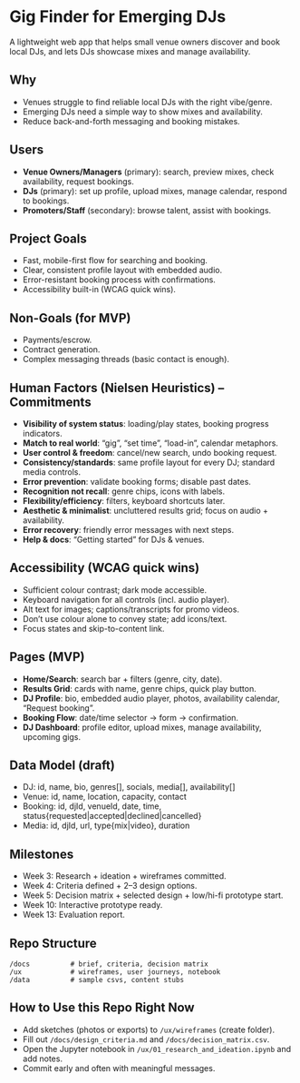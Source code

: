 # Gig Finder for Emerging DJs

A lightweight web app that helps small venue owners discover and book local DJs, and lets DJs showcase mixes and manage availability.

## Why
- Venues struggle to find reliable local DJs with the right vibe/genre.
- Emerging DJs need a simple way to show mixes and availability.
- Reduce back-and-forth messaging and booking mistakes.

## Users
- **Venue Owners/Managers** (primary): search, preview mixes, check availability, request bookings.
- **DJs** (primary): set up profile, upload mixes, manage calendar, respond to bookings.
- **Promoters/Staff** (secondary): browse talent, assist with bookings.

## Project Goals
- Fast, mobile-first flow for searching and booking.
- Clear, consistent profile layout with embedded audio.
- Error-resistant booking process with confirmations.
- Accessibility built-in (WCAG quick wins).

## Non-Goals (for MVP)
- Payments/escrow.
- Contract generation.
- Complex messaging threads (basic contact is enough).

## Human Factors (Nielsen Heuristics) – Commitments
- **Visibility of system status**: loading/play states, booking progress indicators.
- **Match to real world**: “gig”, “set time”, “load-in”, calendar metaphors.
- **User control & freedom**: cancel/new search, undo booking request.
- **Consistency/standards**: same profile layout for every DJ; standard media controls.
- **Error prevention**: validate booking forms; disable past dates.
- **Recognition not recall**: genre chips, icons with labels.
- **Flexibility/efficiency**: filters, keyboard shortcuts later.
- **Aesthetic & minimalist**: uncluttered results grid; focus on audio + availability.
- **Error recovery**: friendly error messages with next steps.
- **Help & docs**: “Getting started” for DJs & venues.

## Accessibility (WCAG quick wins)
- Sufficient colour contrast; dark mode accessible.
- Keyboard navigation for all controls (incl. audio player).
- Alt text for images; captions/transcripts for promo videos.
- Don’t use colour alone to convey state; add icons/text.
- Focus states and skip-to-content link.

## Pages (MVP)
- **Home/Search**: search bar + filters (genre, city, date).
- **Results Grid**: cards with name, genre chips, quick play button.
- **DJ Profile**: bio, embedded audio player, photos, availability calendar, “Request booking”.
- **Booking Flow**: date/time selector → form → confirmation.
- **DJ Dashboard**: profile editor, upload mixes, manage availability, upcoming gigs.

## Data Model (draft)
- DJ: id, name, bio, genres[], socials, media[], availability[]
- Venue: id, name, location, capacity, contact
- Booking: id, djId, venueId, date, time, status{requested|accepted|declined|cancelled}
- Media: id, djId, url, type{mix|video}, duration

## Milestones
- Week 3: Research + ideation + wireframes committed.
- Week 4: Criteria defined + 2–3 design options.
- Week 5: Decision matrix + selected design + low/hi-fi prototype start.
- Week 10: Interactive prototype ready.
- Week 13: Evaluation report.

## Repo Structure
```
/docs          # brief, criteria, decision matrix
/ux            # wireframes, user journeys, notebook
/data          # sample csvs, content stubs
```

## How to Use this Repo Right Now
- Add sketches (photos or exports) to `/ux/wireframes` (create folder).
- Fill out `/docs/design_criteria.md` and `/docs/decision_matrix.csv`.
- Open the Jupyter notebook in `/ux/01_research_and_ideation.ipynb` and add notes.
- Commit early and often with meaningful messages.
